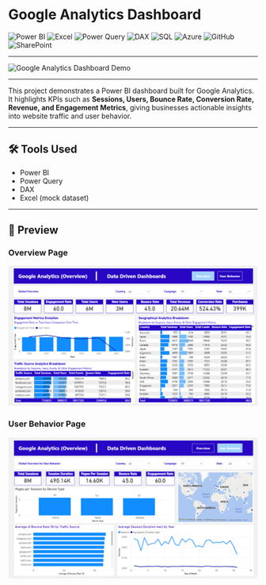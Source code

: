 # Google Analytics Dashboard  

![Power BI](https://img.shields.io/badge/Power%20BI-F2C811?style=for-the-badge&logo=powerbi&logoColor=black)
![Excel](https://img.shields.io/badge/Microsoft%20Excel-217346?style=for-the-badge&logo=microsoftexcel&logoColor=white)
![Power Query](https://img.shields.io/badge/Power%20Query-0E76A8?style=for-the-badge&logo=microsoft&logoColor=white)
![DAX](https://img.shields.io/badge/DAX-0078D4?style=for-the-badge&logo=microsoft&logoColor=white)
![SQL](https://img.shields.io/badge/SQL-336791?style=for-the-badge&logo=postgresql&logoColor=white)
![Azure](https://img.shields.io/badge/Azure-0089D6?style=for-the-badge&logo=microsoftazure&logoColor=white)
![GitHub](https://img.shields.io/badge/GitHub-181717?style=for-the-badge&logo=github&logoColor=white)
![SharePoint](https://img.shields.io/badge/SharePoint-0078D4?style=for-the-badge&logo=microsoftsharepoint&logoColor=white)

---

![Google Analytics Dashboard Demo](images/GoogleAnalyticsDemo.gif)

---

This project demonstrates a Power BI dashboard built for Google Analytics. It highlights KPIs such as **Sessions, Users, Bounce Rate, Conversion Rate, Revenue, and Engagement Metrics**, giving businesses actionable insights into website traffic and user behavior.  

---

## 🛠 Tools Used  
- Power BI  
- Power Query  
- DAX  
- Excel (mock dataset)  

---

## 📸 Preview  

### Overview Page
![Google Analytics Dashboard - Overview](images/Google%20Analytics%20%281%29.png)

### User Behavior Page
![Google Analytics Dashboard - User Behavior](images/Google%20Analytics%20%282%29.png)
